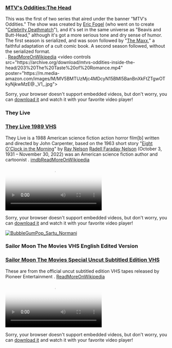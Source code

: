 
### [MTV's Oddities:The Head](https://archive.org/details/mtvs-oddities-inside-the-head)

This was the first of two series that aired under the banner "MTV's Oddities." The show was created by [Eric Fogel](https://www.linkedin.com/in/eric-fogel-5a328180) (who went on to create "[Celebrity Deathmatch](https://archive.org/details/celebrity_deathmatch_season1)"), and it's set in the same universe as "Beavis and Butt-Head," although it's got a more serious tone and dry sense of humor. The first season is serialized, and was soon followed by "[The Maxx](https://archive.org/details/xxam-maxximized)," a faithful adaptation of a cult comic book. A second season followed, without the serialized format.\
 . [ReadMoreOnWikipedia](https://en.wikipedia.org/wiki/The_Head_(1994_TV_series))
<video controls 
  src="https://archive.org/download/mtvs-oddities-inside-the-head/203%20The%20Taste%20of%20Romance.mp4"
  poster="https://m.media-amazon.com/images/M/MV5BMTUzMjc4MDcyN15BMl5BanBnXkFtZTgwOTkyNjkwMzE@._V1_.jpg">

  Sorry, your browser doesn't support embedded videos, but don't worry, you can
  <a href="https://archive.org/download/mtvs-oddities-inside-the-head/203%20The%20Taste%20of%20Romance.mp4">download it</a>
  and watch it with your favorite video player!
</video>


### They Live

### [They Live 1989 VHS](https://archive.org/details/they-live-1989-vhs)

They Live is a 1988 American science fiction action horror film[b] written and directed by John Carpenter, based on the 1963 short story "[Eight O'Clock in the Morning](https://ia801600.us.archive.org/9/items/eight-oclock-in-the-morning/Eight%20o%27clock%20in%20the%20morning.pdf)" by [Ray Nelson](https://www.goodreads.com/book/show/5841632-eight-o-clock-in-the-morning) 
[Radell Faraday Nelson](https://en.wikipedia.org/wiki/Ray_Nelson_(author)) (October 3, 1931 – November 30, 2022) was an American science fiction author and cartoonist
 . [imdb](https://www.imdb.com/title/tt0096256/)[ReadMoreOnWikipedia](https://en.wikipedia.org/wiki/They_Live)
<video controls 
  src="https://archive.org/download/they-live-1989-vhs/They%20Live%201989%20VHS%20.mp4"
  poster="https://i.gifer.com/origin/81/817aa974b6c8bad26b3f2ef4a7a21848_w200.gif">

  Sorry, your browser doesn't support embedded videos, but don't worry, you can
  <a href="https://archive.org/download/they-live-1989-vhs/They%20Live%201989%20VHS%20.mp4">download it</a>
  and watch it with your favorite video player!
</video> 


[![BubbleGumPop_Sartu_Normani](https://pbs.twimg.com/media/GP-49yYbEAEUvTf?format=jpg&name=medium)](https://pbs.twimg.com/media/GP-49yYbEAEUvTf?format=jpg&name=medium "Redirect to homepage")

### Sailor Moon The Movies VHS English Edited Version

### [Sailor Moon The Movies Special Uncut Subtitled Edition VHS](https://archive.org/details/sailor-moon-the-movies-special-uncut-subtitled-edition-vhs_202109)

These are from the official uncut subtitled edition VHS tapes released by Pioneer Entertainment
 . [ReadMoreOnWikipedia](https://en.wikipedia.org/wiki/Sailor_Moon)
<video controls 
  src="https://archive.org/download/sailor-moon-the-movies-special-uncut-subtitled-edition-vhs_202109/Sailor%20Moon%20R%20The%20Movie%20Special%20Uncut%20Subtitled%20Edition%20VHS.mp4"
  poster="https://media0.giphy.com/media/v1.Y2lkPTc5MGI3NjExcm51ZDhkdDR1MHh5YjVxMHg2aXI0a25ydWU1MjM5M3ZvN2hoMnl1ayZlcD12MV9pbnRlcm5hbF9naWZfYnlfaWQmY3Q9Zw/Djk6OV5llwUb6/giphy.webp">

  Sorry, your browser doesn't support embedded videos, but don't worry, you can
  <a href="https://archive.org/download/sailor-moon-the-movies-special-uncut-subtitled-edition-vhs_202109/Sailor%20Moon%20R%20The%20Movie%20Special%20Uncut%20Subtitled%20Edition%20VHS.mp4">download it</a>
  and watch it with your favorite video player!
</video>
